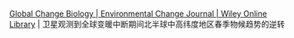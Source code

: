 
[Global Change Biology | Environmental Change Journal | Wiley Online Library](https://onlinelibrary.wiley.com/doi/10.1111/gcb.16580) | 卫星观测到全球变暖中断期间北半球中高纬度地区春季物候趋势的逆转
